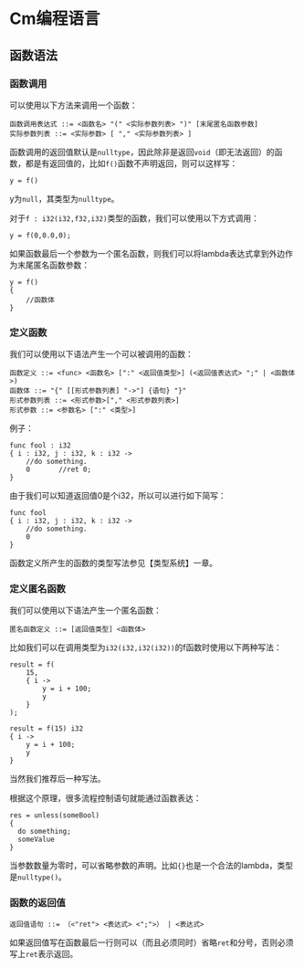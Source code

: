 # Cm编程语言

## 函数语法

### 函数调用

可以使用以下方法来调用一个函数：

```bnf
函数调用表达式 ::= <函数名> "(" <实际参数列表> ")" [末尾匿名函数参数]
实际参数列表 ::= <实际参数> [ "," <实际参数列表> ]
```

函数调用的返回值默认是`nulltype`，因此除非是返回`void`（即无法返回）的函数，都是有返回值的，比如`f()`函数不声明返回，则可以这样写：

```cm
y = f()
```

y为`null`，其类型为`nulltype`。

对于`f : i32(i32,f32,i32)`类型的函数，我们可以使用以下方式调用：

```cm
y = f(0,0.0,0);
```

如果函数最后一个参数为一个匿名函数，则我们可以将lambda表达式拿到外边作为末尾匿名函数参数：

```cm
y = f()
{
    //函数体
}
```

### 定义函数
我们可以使用以下语法产生一个可以被调用的函数：

```bnf
函数定义 ::= <func> <函数名> [":" <返回值类型>] (<返回值表达式> ";" | <函数体>)
函数体 ::= "{" [[形式参数列表] "->"] {语句} "}"
形式参数列表 ::= <形式参数>["," <形式参数列表>]
形式参数 ::= <参数名> [":" <类型>]
```

例子：
```cm
func fool : i32
{ i : i32, j : i32, k : i32 ->
    //do something.
    0       //ret 0;
}
```

由于我们可以知道返回值0是个i32，所以可以进行如下简写：
```cm
func fool
{ i : i32, j : i32, k : i32 ->
    //do something.
    0
}
```

函数定义所产生的函数的类型写法参见【类型系统】一章。

### 定义匿名函数

我们可以使用以下语法产生一个匿名函数：

```bnf
匿名函数定义 ::= [返回值类型] <函数体>
```

比如我们可以在调用类型为`i32(i32,i32(i32))`的f函数时使用以下两种写法：

```cm
result = f(
    15,
    { i ->
        y = i + 100;
        y
    }
);
```

```cm
result = f(15) i32
{ i ->
    y = i + 100;
    y
}
```

当然我们推荐后一种写法。

根据这个原理，很多流程控制语句就能通过函数表达：

```cm
res = unless(someBool)
{
  do something;
  someValue
}
```

当参数数量为零时，可以省略参数的声明。比如`{}`也是一个合法的lambda，类型是`nulltype()`。

### 函数的返回值

```bnf
返回值语句 ::= （<"ret"> <表达式> <";">） | <表达式>
```

如果返回值写在函数最后一行则可以（而且必须同时）省略`ret`和分号，否则必须写上`ret`表示返回。
